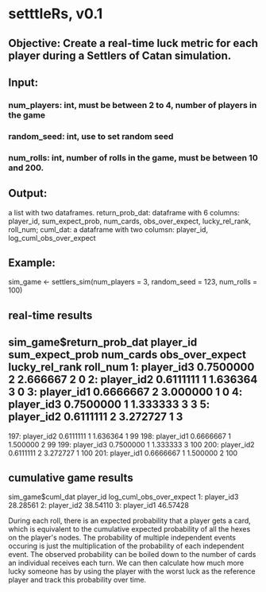 # setttleRs, v0.1

## Objective: Create a real-time luck metric for each player during a Settlers of Catan simulation. 
## Input: 
### num_players: int, must be between 2 to 4, number of players in the game
### random_seed: int, use to set random seed
### num_rolls: int, number of rolls in the game, must be between 10 and 200.

## Output: 
a list with two dataframes. return_prob_dat: dataframe with 6 columns: player_id, sum_expect_prob, num_cards, obs_over_expect, lucky_rel_rank, roll_num;  cuml_dat: a dataframe with two columsn: player_id, log_cuml_obs_over_expect

## Example:
sim_game <- settlers_sim(num_players = 3, random_seed = 123, num_rolls = 100)

## real-time results
sim_game$return_prob_dat
     player_id sum_expect_prob num_cards obs_over_expect lucky_rel_rank roll_num
  1: player_id3       0.7500000         2        2.666667              2        0
  2: player_id2       0.6111111         1        1.636364              3        0
  3: player_id1       0.6666667         2        3.000000              1        0
  4: player_id3       0.7500000         1        1.333333              3        3
  5: player_id2       0.6111111         2        3.272727              1        3
 ---                                                                             
197: player_id2       0.6111111         1        1.636364              1       99
198: player_id1       0.6666667         1        1.500000              2       99
199: player_id3       0.7500000         1        1.333333              3      100
200: player_id2       0.6111111         2        3.272727              1      100
201: player_id1       0.6666667         1        1.500000              2      100


## cumulative game results
sim_game$cuml_dat
    player_id log_cuml_obs_over_expect
1: player_id3                 28.28561
2: player_id2                 38.54110
3: player_id1                 46.57428

During each roll, there is an expected probability that a player gets a card, which is equivalent to the cumulative expected probability of all the hexes on the player's nodes. The probability of multiple independent events occuring is just the multiplication of the probability of each independent event. The observed probability can be boiled down to the number of cards an individual receives each turn. We can then calculate how much more lucky someone has by using the player with the worst luck as the reference player and track this probability over time. 
